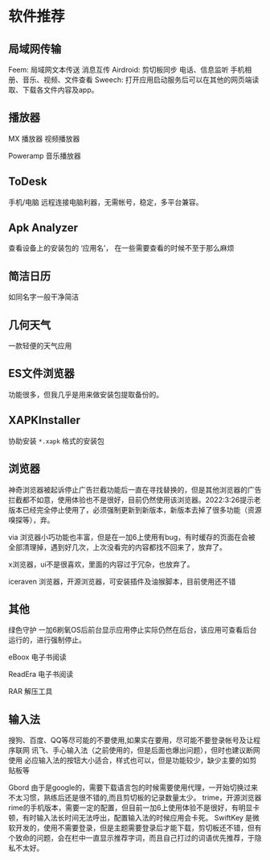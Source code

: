 # 软件推荐
## 局域网传输
Feem:
	局域网文本传送
	消息互传
Airdroid:
	剪切板同步
	电话、信息监听
	手机相册、音乐、视频、文件查看
Sweech:
	打开应用启动服务后可以在其他的网页端读取、下载各文件内容及app。


## 播放器 
MX 播放器
视频播放器

Poweramp
音乐播放器

## ToDesk
手机/电脑 远程连接电脑利器，无需帐号，稳定，多平台兼容。

## Apk Analyzer 
查看设备上的安装包的 ‘应用名’，
在一些需要查看的时候不至于那么麻烦

## 简洁日历
如同名字一般干净简洁

## 几何天气
一款轻便的天气应用

## ES文件浏览器
功能很多，但我几乎是用来做安装包提取备份的。

## XAPKInstaller 
协助安装 `*.xapk` 格式的安装包

## 浏览器
神奇浏览器被起诉停止广告拦截功能后一直在寻找替换的，但是其他浏览器的广告拦截都不如意，使用体验也不是很好，目前仍然使用该浏览器。2022:3:26提示老版本已经完全停止使用了，必须强制更新到新版本，新版本去掉了很多功能（资源嗅探等），弃。

via 浏览器小巧功能也丰富，但是在一加6上使用有bug，有时缓存的页面在会被全部清理掉，遇到好几次，上次没看完的内容都找不回来了，放弃了。

x浏览器，ui不是很喜欢，里面的内容过于冗杂，也放弃了。

iceraven 浏览器，开源浏览器，可安装插件及油猴脚本，目前使用还不错

## 其他
绿色守护
一加6刷氧OS后前台显示应用停止实际仍然在后台，该应用可查看后台运行的，进行强制停止。

eBoox
电子书阅读

ReadEra
电子书阅读

RAR
解压工具

## 输入法
搜狗、百度、QQ等尽可能的不要使用,如果实在要用，尽可能不要登录帐号及让程序联网
讯飞、手心输入法（之前使用的，但是后面也爆出问题），但时也建议断网使用
必应输入法的按钮大小适合，样式也可以，但是功能较少，缺少主要的如剪贴板等

Gbord 由于是google的，需要下载语言包的时候需要使用代理，一开始切换过来不太习惯，熟练后还是很不错的,而且剪切板的记录数量太少。
trime，开源浏览器rime的手机版本，需要一定的配置，但目前一加6上使用体验不是很好，有明显卡顿，有时输入法长时间无法呼出，配置输入法的时候应用会卡死。
SwiftKey 是微软开发的，使用不需要登录，但是主题需要登录后才能下载，剪切板还不错，但有个致命的问题，会在栏中一直显示推荐字词，而且自己打过的词语优先推荐，于隐私不太好。

